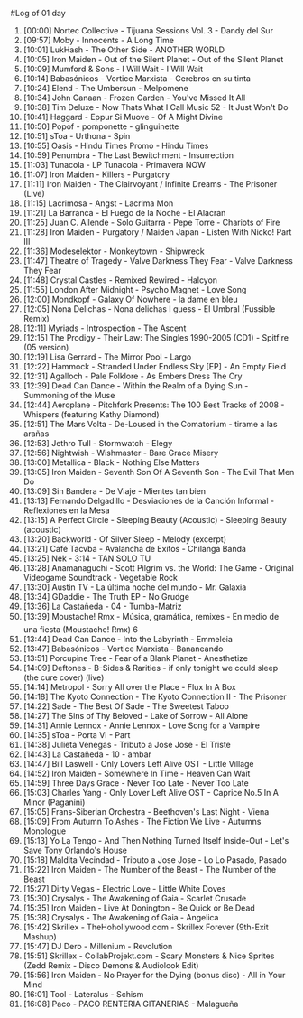#Log of 01 day

1. [00:00] Nortec Collective - Tijuana Sessions Vol. 3 - Dandy del Sur
1. [09:57] Moby - Innocents - A Long Time
1. [10:01] LukHash - The Other Side - ANOTHER WORLD
1. [10:05] Iron Maiden - Out of the Silent Planet - Out of the Silent Planet
1. [10:09] Mumford & Sons - I Will Wait - I Will Wait
1. [10:14] Babasónicos - Vortice Marxista - Cerebros en su tinta
1. [10:24] Elend - The Umbersun - Melpomene
1. [10:34] John Canaan - Frozen Garden - You've Missed It All
1. [10:38] Tim Deluxe - Now Thats What I Call Music 52 - It Just Won't Do
1. [10:41] Haggard - Eppur Si Muove - Of A Might Divine
1. [10:50] Popof - pomponette - glinguinette
1. [10:51] sToa - Urthona - Spin
1. [10:55] Oasis - Hindu Times Promo - Hindu Times
1. [10:59] Penumbra - The Last Bewitchment - Insurrection
1. [11:03] Tunacola - LP Tunacola - Primavera NOW
1. [11:07] Iron Maiden - Killers - Purgatory
1. [11:11] Iron Maiden - The Clairvoyant / Infinite Dreams - The Prisoner (Live)
1. [11:15] Lacrimosa - Angst - Lacrima Mon
1. [11:21] La Barranca - El Fuego de la Noche - El Alacran
1. [11:25] Juan C. Allende - Solo Guitarra - Pepe Torre - Chariots of Fire
1. [11:28] Iron Maiden - Purgatory / Maiden Japan - Listen With Nicko! Part III
1. [11:36] Modeselektor - Monkeytown - Shipwreck
1. [11:47] Theatre of Tragedy - Valve Darkness They Fear - Valve Darkness They Fear
1. [11:48] Crystal Castles - Remixed Rewired - Halcyon
1. [11:55] London After Midnight - Psycho Magnet - Love Song
1. [12:00] Mondkopf - Galaxy Of Nowhere - la dame en bleu
1. [12:05] Nona Delichas - Nona delichas I guess - El Umbral (Fussible Remix)
1. [12:11] Myriads - Introspection - The Ascent
1. [12:15] The Prodigy - Their Law: The Singles 1990-2005 (CD1) - Spitfire (05 version)
1. [12:19] Lisa Gerrard - The Mirror Pool - Largo
1. [12:22] Hammock - Stranded Under Endless Sky [EP] - An Empty Field
1. [12:31] Agalloch - Pale Folklore - As Embers Dress The Cry
1. [12:39] Dead Can Dance - Within the Realm of a Dying Sun - Summoning of the Muse
1. [12:44] Aeroplane - Pitchfork Presents: The 100 Best Tracks of 2008 - Whispers (featuring Kathy Diamond)
1. [12:51] The Mars Volta - De-Loused in the Comatorium - tirame a las arañas
1. [12:53] Jethro Tull - Stormwatch - Elegy
1. [12:56] Nightwish - Wishmaster - Bare Grace Misery
1. [13:00] Metallica - Black - Nothing Else Matters
1. [13:05] Iron Maiden - Seventh Son Of A Seventh Son - The Evil That Men Do
1. [13:09] Sin Bandera - De Viaje - Mientes tan bien
1. [13:13] Fernando Delgadillo - Desviaciones de la Canción Informal - Reflexiones en la Mesa
1. [13:15] A Perfect Circle - Sleeping Beauty (Acoustic) - Sleeping Beauty (acoustic)
1. [13:20] Backworld - Of Silver Sleep - Melody (excerpt)
1. [13:21] Café Tacvba - Avalancha de Exitos - Chilanga Banda
1. [13:25] Nek - 3:14 - TAN SOLO TU
1. [13:28] Anamanaguchi - Scott Pilgrim vs. the World: The Game - Original Videogame Soundtrack - Vegetable Rock
1. [13:30] Austin TV - La última noche del mundo - Mr. Galaxia
1. [13:34] GDaddie - The Truth EP - No Grudge
1. [13:36] La Castañeda - 04 - Tumba-Matriz
1. [13:39] Moustache! Rmx - Música, gramática, remixes - En medio de una fiesta (Moustache! Rmx) 6
1. [13:44] Dead Can Dance - Into the Labyrinth - Emmeleia
1. [13:47] Babasónicos - Vortice Marxista - Bananeando
1. [13:51] Porcupine Tree - Fear of a Blank Planet - Anesthetize
1. [14:09] Deftones - B-Sides & Rarities - if only tonight we could sleep (the cure cover) (live)
1. [14:14] Metropol - Sorry All over the Place - Flux In A Box
1. [14:18] The Kyoto Connection - The Kyoto Connection II - The Prisoner
1. [14:22] Sade - The Best Of Sade - The Sweetest Taboo
1. [14:27] The Sins of Thy Beloved - Lake of Sorrow - All Alone
1. [14:31] Annie Lennox - Annie Lennox - Love Song for a Vampire
1. [14:35] sToa - Porta VI - Part
1. [14:38] Julieta Venegas - Tributo a Jose Jose - El Triste
1. [14:43] La Castañeda - 10 - ambar
1. [14:47] Bill Laswell - Only Lovers Left Alive OST - Little Village
1. [14:52] Iron Maiden - Somewhere In Time - Heaven Can Wait
1. [14:59] Three Days Grace - Never Too Late - Never Too Late
1. [15:03] Charles Yang - Only Lover Left Alive OST - Caprice No.5 In A Minor (Paganini)
1. [15:05] Frans-Siberian Orchestra - Beethoven's Last Night - Viena
1. [15:09] From Autumn To Ashes - The Fiction We Live - Autumns Monologue
1. [15:13] Yo La Tengo - And Then Nothing Turned Itself Inside-Out - Let's Save Tony Orlando's House
1. [15:18] Maldita Vecindad - Tributo a Jose Jose - Lo Lo Pasado, Pasado
1. [15:22] Iron Maiden - The Number of the Beast - The Number of the Beast
1. [15:27] Dirty Vegas - Electric Love - Little White Doves
1. [15:30] Crysalys - The Awakening of Gaia - Scarlet Crusade
1. [15:35] Iron Maiden - Live At Donington - Be Quick or Be Dead
1. [15:38] Crysalys - The Awakening of Gaia - Angelica
1. [15:42] Skrillex - TheHohollywood.com - Skrillex Forever (9th-Exit Mashup)
1. [15:47] DJ Dero - Millenium - Revolution
1. [15:51] Skrillex - CollabProjekt.com - Scary Monsters & Nice Sprites (Zedd Remix - Disco Demons & Audiolook Edit)
1. [15:56] Iron Maiden - No Prayer for the Dying (bonus disc) - All in Your Mind
1. [16:01] Tool - Lateralus - Schism
1. [16:08] Paco - PACO RENTERIA GITANERIAS - Malagueña
